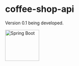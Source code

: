 # coffee-shop-api

Version 0.1 being developed. <br>
<div align="left">
<img align="center" alt="Spring Boot" height="100" width="110" src="https://github.com/devicons/devicon/blob/master/icons/spring/spring-original-wordmark.svg)">
</div>
